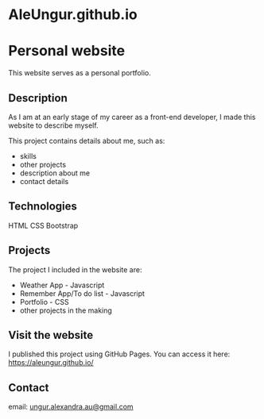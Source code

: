 # AleUngur.github.io

# Personal website

This website serves as a personal portfolio.

## Description

As I am at an early stage of my career as a front-end developer, I made this website to describe myself.

 This project contains details about me, such as: 

 * skills
 * other projects 
 * description about me
 * contact details

## Technologies

 HTML CSS Bootstrap

## Projects
 
 The project I included in the website are:
 * Weather App - Javascript
 * Remember App/To do list - Javascript
 * Portfolio - CSS
 * other projects in the making

## Visit the website

I published this project using GitHub Pages. You can access it here: https://aleungur.github.io/
 ## Contact
 email: ungur.alexandra.au@gmail.com
